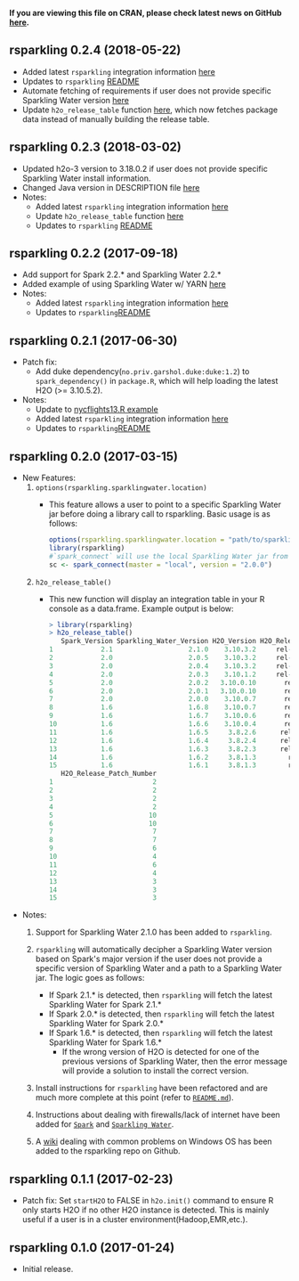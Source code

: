 **If you are viewing this file on CRAN, please check latest news on GitHub [here](https://github.com/h2oai/rsparkling/blob/master/NEWS.md).**

rsparkling 0.2.4 (2018-05-22)
-----------------
* Added latest `rsparkling` integration information [here](https://github.com/h2oai/rsparkling#install-h2o)
* Updates to `rsparkling` [README](https://github.com/h2oai/rsparkling/blob/master/README.md)
* Automate fetching of requirements if user does not provide specific Sparkling Water version [here](https://github.com/h2oai/rsparkling/blob/master/R/package.R)
* Update `h2o_release_table` function [here](https://github.com/h2oai/rsparkling/blob/master/R/install_h2o.R), which now fetches package data instead of manually building the release table.
	
rsparkling 0.2.3 (2018-03-02)
-----------------
* Updated h2o-3 version to 3.18.0.2 if user does not provide specific Sparkling Water install information.
* Changed Java version in DESCRIPTION file [here](https://github.com/h2oai/rsparkling/commit/7890fa5bba87882b15f9b823195e50f7006667ad)
* Notes:
	* Added latest `rsparkling` integration information [here](https://github.com/h2oai/rsparkling#install-h2o)
	* Update `h2o_release_table` function [here](https://github.com/h2oai/rsparkling/blob/master/R/install_h2o.R)
	* Updates to `rsparkling` [README](https://github.com/h2oai/rsparkling/blob/master/README.md)

rsparkling 0.2.2 (2017-09-18)
-----------------
* Add support for Spark 2.2.* and Sparkling Water 2.2.*
* Added example of using Sparkling Water w/ YARN [here](https://github.com/h2oai/rsparkling/blob/master/inst/examples/using-sparkling-water-in-YARN.Rmd)
* Notes:
	* Added latest `rsparkling` integration information [here](https://github.com/h2oai/rsparkling#install-h2o)
	* Updates to `rsparkling`[README](https://github.com/h2oai/rsparkling/blob/master/README.md)

rsparkling 0.2.1 (2017-06-30)
-----------------
* Patch fix: 
	* Add duke dependency(`no.priv.garshol.duke:duke:1.2`) to `spark_dependency()` in `package.R`, which will 	  help loading the latest H2O (>= 3.10.5.2).
* Notes:
	* Update to [nycflights13.R example](https://github.com/h2oai/rsparkling/blob/master/inst/examples/nycflights13.R)
	* Added latest `rsparkling` integration information [here](https://github.com/h2oai/rsparkling#install-h2o)
	* Updates to `rsparkling`[README](https://github.com/h2oai/rsparkling/blob/master/README.md)
	
rsparkling 0.2.0 (2017-03-15)
-----------------
* New Features: 
	1. `options(rsparkling.sparklingwater.location)`
		* This feature allows a user to point to a specific Sparkling Water jar before doing a library call 		  to rsparkling. Basic usage is as follows: 
			
			``` r
			options(rsparkling.sparklingwater.location = "path/to/sparkling_water.jar")
			library(rsparkling) 
			#`spark_connect` will use the local Sparkling Water jar from the above `options()` call. 
			sc <- spark_connect(master = "local", version = "2.0.0") 
			```	
	2. `h2o_release_table()`
		* This new function will display an integration table in your R console as a data.frame. Example 		  output is below: 
		
			``` r
			> library(rsparkling)
			> h2o_release_table()
			   Spark_Version Sparkling_Water_Version H2O_Version H2O_Release_Name
			1            2.1                   2.1.0    3.10.3.2     rel-tverberg
			2            2.0                   2.0.5    3.10.3.2     rel-tverberg
			3            2.0                   2.0.4    3.10.3.2     rel-tverberg
			4            2.0                   2.0.3    3.10.1.2     rel-turnbull
			5            2.0                   2.0.2   3.10.0.10       rel-turing
			6            2.0                   2.0.1   3.10.0.10       rel-turing
			7            2.0                   2.0.0    3.10.0.7       rel-turing
			8            1.6                   1.6.8    3.10.0.7       rel-turing
			9            1.6                   1.6.7    3.10.0.6       rel-turing
			10           1.6                   1.6.6    3.10.0.4       rel-turing
			11           1.6                   1.6.5     3.8.2.6      rel-turchin
			12           1.6                   1.6.4     3.8.2.4      rel-turchin
			13           1.6                   1.6.3     3.8.2.3      rel-turchin
			14           1.6                   1.6.2     3.8.1.3        rel-turan
			15           1.6                   1.6.1     3.8.1.3        rel-turan
			   H2O_Release_Patch_Number
			1                         2
			2                         2
			3                         2
			4                         2
			5                        10
			6                        10
			7                         7
			8                         7
			9                         6
			10                        4
			11                        6
			12                        4
			13                        3
			14                        3
			15                        3
			```
* Notes:
	1. Support for Sparkling Water 2.1.0 has been added to `rsparkling`.
	2. `rsparkling` will automatically decipher a Sparkling Water version based on Spark's major version 		if the user does not provide a specific version of Sparkling Water and a path to a Sparkling Water 		jar. The logic goes as follows: 
	   
	   * If Spark 2.1.* is detected, then `rsparkling` will fetch the latest Sparkling Water for Spark 2.1.*
	   * If Spark 2.0.* is detected, then `rsparkling` will fetch the latest Sparkling Water for Spark 2.0.*
	   * If Spark 1.6.* is detected, then `rsparkling` will fetch the latest Sparkling Water for Spark 1.6.*
			* If the wrong version of H2O is detected for one of the previous versions of Sparkling Water, 			  then the error message will provide a solution to install the correct version. 
	3. Install instructions for `rsparkling` have been refactored and are much more complete at this point 	   (refer to [`README.md`](https://github.com/h2oai/rsparkling/blob/master/README.md)).
	4. Instructions about dealing with firewalls/lack of internet have been added for [`Spark`](https://github.com/h2oai/rsparkling/blob/master/README.md#note-the-previous-command-requires-access-to-the-internet) and [`Sparkling Water`](https://github.com/h2oai/rsparkling/blob/master/README.md#note-the-previous-command-requires-access-to-the-internet-1).  
	5. A [wiki](https://github.com/h2oai/rsparkling/wiki/RSparkling-on-Windows) dealing with common problems on Windows OS has been added to the rsparkling repo on Github.


rsparkling 0.1.1 (2017-02-23)
-----------------
* Patch fix: Set `startH2O` to FALSE in `h2o.init()` command to ensure R only starts H2O if no other H2O instance is detected. This is mainly useful if a user is in a cluster environment(Hadoop,EMR,etc.).

rsparkling 0.1.0 (2017-01-24)
-----------------
* Initial release. 

